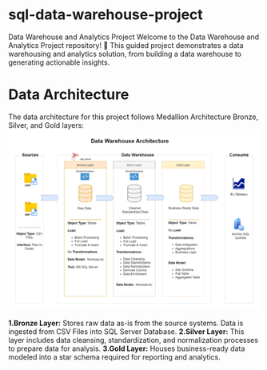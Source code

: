 # sql-data-warehouse-project
Data Warehouse and Analytics Project
Welcome to the Data Warehouse and Analytics Project repository! 🚀
This guided project demonstrates a data warehousing and analytics solution, from building a data warehouse to generating actionable insights. 
# Data Architecture
The data architecture for this project follows Medallion Architecture Bronze, Silver, and Gold layers:
![Data Warehouse Architecture](Docs/1_Data_Architecture.png)

**1.Bronze Layer:** Stores raw data as-is from the source systems. Data is ingested from CSV Files into SQL Server Database.
**2.Silver Layer:** This layer includes data cleansing, standardization, and normalization processes to prepare data for analysis.
**3.Gold Layer:** Houses business-ready data modeled into a star schema required for reporting and analytics.
